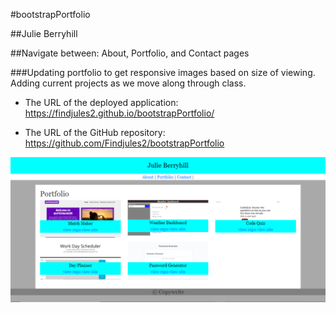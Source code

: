 #bootstrapPortfolio

##Julie Berryhill

##Navigate between: About, Portfolio, and Contact pages

###Updating portfolio to get responsive images based on size of viewing. Adding current projects as we move along through class.

* The URL of the deployed application:
https://findjules2.github.io/bootstrapPortfolio/

* The URL of the GitHub repository:
https://github.com/Findjules2/bootstrapPortfolio

![Screenshot of Portfolio Page](.\assets\images\portfolio.png)
